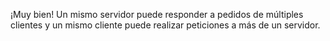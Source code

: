 ¡Muy bien! Un mismo servidor puede responder a pedidos de múltiples clientes y un mismo cliente puede realizar peticiones a más de un servidor. 